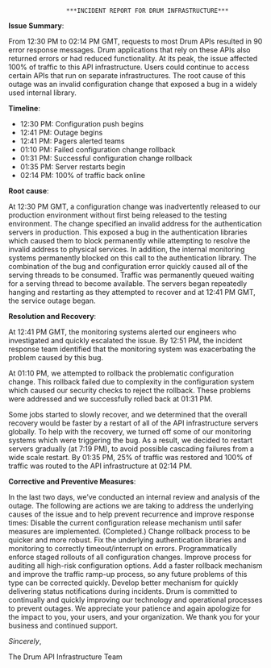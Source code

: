 					***INCIDENT REPORT FOR DRUM INFRASTRUCTURE***

**Issue Summary**:
 
From 12:30 PM to 02:14 PM GMT, requests to most  Drum APIs resulted in 90 error response messages. Drum applications that rely on these APIs also returned errors or had reduced functionality. At its peak, the issue affected 100% of traffic to this API infrastructure. Users could continue to access certain APIs that run on separate infrastructures. The root cause of this outage was an invalid configuration change that exposed a bug in a widely used internal library.


**Timeline**:

* 12:30 PM: Configuration push begins
* 12:41 PM: Outage begins
* 12:41 PM: Pagers alerted teams
* 01:10 PM: Failed configuration change rollback
* 01:31 PM: Successful configuration change rollback
* 01:35 PM: Server restarts begin
* 02:14 PM: 100% of traffic back online


**Root cause**:

At 12:30 PM GMT, a configuration change was inadvertently released to our production environment without first being released to the testing environment. The change specified an invalid address for the authentication servers in production. This exposed a bug in the authentication libraries which caused them to block permanently while attempting to resolve the invalid address to physical services. In addition, the internal monitoring systems permanently blocked on this call to the authentication library. The combination of the bug and configuration error quickly caused all of the serving threads to be consumed. Traffic was permanently queued waiting for a serving thread to become available. The servers began repeatedly hanging and restarting as they attempted to recover and at 12:41 PM GMT, the service outage began.


**Resolution and Recovery**:

At 12:41 PM GMT, the monitoring systems alerted our engineers who investigated and quickly escalated the issue. By 12:51 PM, the incident response team identified that the monitoring system was exacerbating the problem caused by this bug.

At 01:10 PM, we attempted to rollback the problematic configuration change. This rollback failed due to complexity in the configuration system which caused our security checks to reject the rollback. These problems were addressed and we successfully rolled back at 01:31 PM.

Some jobs started to slowly recover, and we determined that the overall recovery would be faster by a restart of all of the API infrastructure servers globally. To help with the recovery, we turned off some of our monitoring systems which were triggering the bug. As a result, we decided to restart servers gradually (at 7:19 PM), to avoid possible cascading failures from a wide scale restart. By 01:35 PM, 25% of traffic was restored and 100% of traffic was routed to the API infrastructure at 02:14 PM.


**Corrective and Preventive Measures**:

In the last two days, we’ve conducted an internal review and analysis of the outage. The following are actions we are taking to address the underlying causes of the issue and to help prevent recurrence and improve response times:
Disable the current configuration release mechanism until safer measures are implemented. (Completed.)
Change rollback process to be quicker and more robust.
Fix the underlying authentication libraries and monitoring to correctly timeout/interrupt on errors.
Programmatically enforce staged rollouts of all configuration changes.
Improve process for auditing all high-risk configuration options.
Add a faster rollback mechanism and improve the traffic ramp-up process, so any future problems of this type can be corrected quickly.
Develop better mechanism for quickly delivering status notifications during incidents.
Drum is committed to continually and quickly improving our technology and operational processes to prevent outages. We appreciate your patience and again apologize for the impact to you, your users, and your organization. We thank you for your business and continued support.

_Sincerely_,

The Drum API Infrastructure Team

